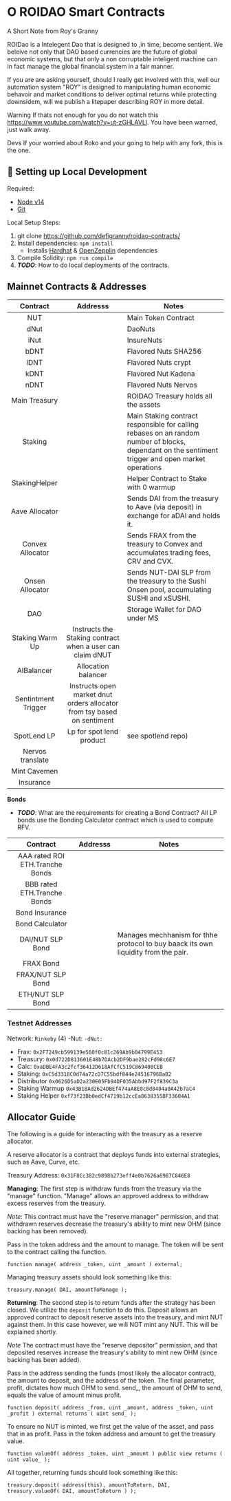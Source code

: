 # O  ROIDAO Smart Contracts
A Short Note from Roy's Granny

ROIDao is a Intelegent Dao that is designed to ,in time, become sentient. We beleive not only that DAO based currencies are the future of global economic systems, but that only a non corruptable inteligent machine can in fact manage the global financial system in a fair manner. 

If you are are asking yourself, should I really get involved with this, well our automation system "ROY" is designed to manipulating human economic behavoir and market conditions to deliver optimal returns while protecting downsidem, will we publish a litepaper describing ROY in more detail. 


Warning If thats not enough for you  do not watch this  https://www.youtube.com/watch?v=ut-zGHLAVLI. You have been warned, just walk away. 

Devs
If your worried about Roko and your going to help with any fork, this is the one. 


##  🔧 Setting up Local Development
Required: 
- [Node v14](https://nodejs.org/download/release/latest-v14.x/)  
- [Git](https://git-scm.com/downloads)


Local Setup Steps:
1. git clone https://github.com/defigranny/roidao-contracts/
1. Install dependencies: `npm install` 
    - Installs [Hardhat](https://hardhat.org/getting-started/) & [OpenZepplin](https://docs.openzeppelin.com/contracts/4.x/) dependencies
1. Compile Solidity: `npm run compile`
1. **_TODO_**: How to do local deployments of the contracts.


## Mainnet Contracts & Addresses

|Contract       | Addresss                                                                                                            | Notes   |
|:-------------:|:-------------------------------------------------------------------------------------------------------------------:|-------|
|NUT        || Main Token Contract|
|dNut           || DaoNuts|
iNut || InsureNuts|
bDNT || Flavored Nuts SHA256
lDNT || Flavored Nuts crypt
kDNT || Flavored Nut Kadena
nDNT|| Flavored Nuts Nervos
Main Treasury       ||ROIDAO Treasury holds all the assets        |
|Staking || Main Staking contract responsible for calling rebases on an random number of blocks, dependant on the sentiment trigger and open market operations|
|StakingHelper  || Helper Contract to Stake with 0 warmup |
|Aave Allocator || Sends DAI from the treasury to Aave (via deposit) in exchange for aDAI and holds it. 
|Convex Allocator || Sends FRAX from the treasury to Convex and accumulates trading fees, CRV and CVX. 
|Onsen Allocator || Sends NUT-DAI SLP from the treasury to the Sushi Onsen pool, accumulating SUSHI and xSUSHI.
|DAO            ||Storage Wallet for DAO under MS |
|Staking Warm Up| Instructs the Staking contract when a user can claim dNUT |
|AIBalancer| Allocation balancer|
|Sentintment Trigger| Instructs open market dnut orders allocator from tsy based on sentiment|
|SpotLend LP| Lp for spot lend product |see spotlend repo)
|Nervos translate|
|Mint Cavemen|
|Insurance|
**Bonds**
- **_TODO_**: What are the requirements for creating a Bond Contract?
All LP bonds use the Bonding Calculator contract which is used to compute RFV. 

|Contract       | Addresss                                                                                                            | Notes   |
|:-------------:|:-------------------------------------------------------------------------------------------------------------------:|-------|
|AAA rated ROI ETH.Tranche Bonds || | Tranched Bonds (AAA) 
|BBB rated  ETH.Tranche Bonds || | Tranched Bonds (BBB) 
|Bond Insurance|| | Tranched Bond Insurance mechnism 
Bond Calculator|| ||DAI bond Main bond managing serve mechanics for NUT/DAI|
|DAI/NUT SLP Bond|| Manages mechhanism for thhe protocol to buy baack its own liquidity from the pair.
|FRAX Bond|
|FRAX/NUT SLP Bond||
|ETH/NUT SLP Bond||



### Testnet Addresses

Network: `Rinkeby` (4)
-Nut: `
-dNut: ` 
- Frax: `0x2F7249cb599139e560f0c81c269Ab9b04799E453`
- Treasury: `0x0d722D813601E48b7DAcb2DF9bae282cFd98c6E7`
- Calc: `0xaDBE4FA3c2fcf36412D618AfCfC519C869400CEB` 
- Staking: `0xC5d3318C0d74a72cD7C55bdf844e24516796BaB2` 
- Distributor `0x0626D5aD2a230E05Fb94DF035Abbd97F2f839C3a` 
- Staking Warmup `0x43B18Ad2624DBEf474aA8E0c8d8404a0A42b7aC4` 
- Staking Helper `0xf73f23Bb0edCf4719b12ccEa8638355BF33604A1`


## Allocator Guide

The following is a guide for interacting with the treasury as a reserve allocator.

A reserve allocator is a contract that deploys funds into external strategies, such as Aave, Curve, etc.

Treasury Address: `0x31F8Cc382c9898b273eff4e0b7626a6987C846E8`

**Managing**:
The first step is withdraw funds from the treasury via the "manage" function. "Manage" allows an approved address to withdraw excess reserves from the treasury.

*Note*: This contract must have the "reserve manager" permission, and that withdrawn reserves decrease the treasury's ability to mint new OHM (since backing has been removed).

Pass in the token address and the amount to manage. The token will be sent to the contract calling the function.

```
function manage( address _token, uint _amount ) external;
```

Managing treasury assets should look something like this:
```
treasury.manage( DAI, amountToManage );
```

**Returning**:
The second step is to return funds after the strategy has been closed.
We utilize the `deposit` function to do this. Deposit allows an approved contract to deposit reserve assets into the treasury, and mint NUT against them. In this case however, we will NOT mint any NUT. This will be explained shortly.

*Note* The contract must have the "reserve depositor" permission, and that deposited reserves increase the treasury's ability to mint new OHM (since backing has been added).


Pass in the address sending the funds (most likely the allocator contract), the amount to deposit, and the address of the token. The final parameter, profit, dictates how much OHM to send. send_, the amount of OHM to send, equals the value of amount minus profit.
```
function deposit( address _from, uint _amount, address _token, uint _profit ) external returns ( uint send_ );
```

To ensure no NUT is minted, we first get the value of the asset, and pass that in as profit.
Pass in the token address and amount to get the treasury value.
```
function valueOf( address _token, uint _amount ) public view returns ( uint value_ );
```

All together, returning funds should look something like this:
```
treasury.deposit( address(this), amountToReturn, DAI, treasury.valueOf( DAI, amountToReturn ) );
```
